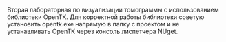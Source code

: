 Вторая лабораторная по визуализации томограммы с использованием библиотеки OpenTK. Для корректной работы библиотеки советую установить opentk.exe напрямую в папку с проектом и не устанавливать OpenTK через консоль лиспетчера NUget.
